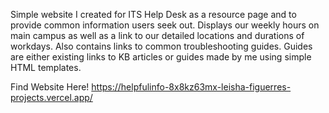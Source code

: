 Simple website I created for ITS Help Desk as a resource page and to provide common information users seek out.
Displays our weekly hours on main campus as well as a link to our detailed locations and durations of workdays.
Also contains links to common troubleshooting guides.
Guides are either existing links to KB articles or guides made by me using simple HTML templates.


Find Website Here!
https://helpfulinfo-8x8kz63mx-leisha-figuerres-projects.vercel.app/

